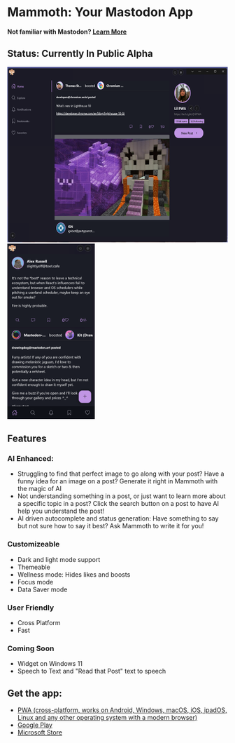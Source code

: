 # Mammoth: Your Mastodon App

**Not familiar with Mastodon? [Learn More](https://joinmastodon.org/)**

## Status: Currently In Public Alpha

<div>
  <img height="400px" src="/public/assets/screenshots/new/desktop.png" />
  <img height="400px" src="/public/assets/screenshots/new/mobile-one.png" />
</div>

## Features

### AI Enhanced:
- Struggling to find that perfect image to go along with your post? Have a funny idea for an image on a post? Generate it right in Mammoth with the magic of AI
- Not understanding something in a post, or just want to learn more about a specific topic in a post? Click the search button on a post to have AI help you understand the post!
- AI driven autocomplete and status generation: Have something to say but not sure how to say it best? Ask Mammoth to write it for you!

### Customizeable
- Dark and light mode support
- Themeable
- Wellness mode: Hides likes and boosts
- Focus mode
- Data Saver mode

### User Friendly
- Cross Platform
- Fast

### Coming Soon
- Widget on Windows 11
- Speech to Text and "Read that Post" text to speech

## Get the app:

- [PWA (cross-platform, works on Android, Windows, macOS, iOS, ipadOS, Linux and any other operating system with a modern browser)](https://wonderful-glacier-07b022d1e.2.azurestaticapps.net/home)
- [Google Play](https://play.google.com/store/apps/details?id=com.mammoth.pwa)
- [Microsoft Store](https://www.microsoft.com/store/apps/9NRFT6SLGBMK)



